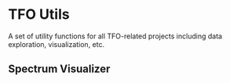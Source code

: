 # TFO Utils
A set of utility functions for all TFO-related projects including data exploration, visualization, etc.

## Spectrum Visualizer
